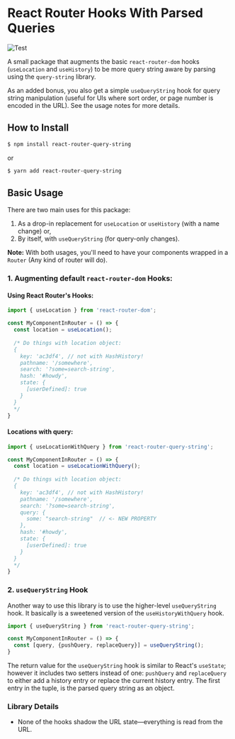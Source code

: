# React Router Hooks With Parsed Queries

![Test](https://github.com/aaronpanch/react-router-query-string/workflows/Test/badge.svg)

A small package that augments the basic `react-router-dom` hooks (`useLocation` and `useHistory`) to be more query string aware by parsing using the `query-string` library.

As an added bonus, you also get a simple `useQueryString` hook for query string manipulation (useful for UIs where sort order, or page number is encoded in the URL).  See the usage notes for more details.

## How to Install
```bash
$ npm install react-router-query-string
```
or 
```bash
$ yarn add react-router-query-string
```
## Basic Usage
There are two main uses for this package:

1. As a drop-in replacement for `useLocation` or `useHistory` (with a name change) or,
2. By itself, with `useQueryString` (for query-only changes).

**Note:** With both usages, you'll need to have your components wrapped in a `Router` (Any kind of router will do).

### 1. Augmenting default `react-router-dom` Hooks:

#### Using React Router's Hooks:
```jsx
import { useLocation } from 'react-router-dom';

const MyComponentInRouter = () => {
  const location = useLocation();
  
  /* Do things with location object:
  {
    key: 'ac3df4', // not with HashHistory!
    pathname: '/somewhere',
    search: '?some=search-string',
    hash: '#howdy',
    state: {
      [userDefined]: true
    }
  }
  */
}
```

#### Locations with query:
```jsx
import { useLocationWithQuery } from 'react-router-query-string';

const MyComponentInRouter = () => {
  const location = useLocationWithQuery();
  
  /* Do things with location object:
  {
    key: 'ac3df4', // not with HashHistory!
    pathname: '/somewhere',
    search: '?some=search-string',
    query: {
      some: "search-string"  // <- NEW PROPERTY
    },
    hash: '#howdy',
    state: {
      [userDefined]: true
    }
  }
  */
}
```

### 2. `useQueryString` Hook
Another way to use this library is to use the higher-level `useQueryString` hook. It basically is a sweetened version of the `useHistoryWithQuery` hook.

```jsx
import { useQueryString } from 'react-router-query-string';

const MyComponentInRouter = () => {
  const [query, {pushQuery, replaceQuery}] = useQueryString();
}
```

The return value for the `useQueryString` hook is similar to React's `useState`; however it includes two setters instead of one: `pushQuery` and `replaceQuery` to either add a history entry or replace the current history entry.  The first entry in the tuple, is the parsed query string as an object.

### Library Details

- None of the hooks shadow the URL state—everything is read from the URL.
